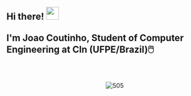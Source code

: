 <h2 align="left">
 <abc>
    <br>Hi there! <img src="https://user-images.githubusercontent.com/42378118/110234147-e3259600-7f4e-11eb-95be-0c4047144dea.gif" width="30"><br>
    <br> I'm Joao Coutinho, Student of Computer Engineering at CIn (UFPE/Brazil)🖱️<br>
    
  <br>
  
  </abc>
 
</h2> 

## 

<p align="center">
    <img align="center" alt="505" src="https://media.giphy.com/media/hWHgmVRQbfjWD6Wphw/giphy.gif">    
</p>
 
